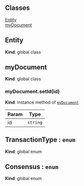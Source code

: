 ## Classes

<dl>
<dt><a href="#Entity">Entity</a></dt>
<dd></dd>
<dt><a href="#myDocument">myDocument</a></dt>
<dd></dd>
</dl>

<a name="Entity"></a>

## Entity
**Kind**: global class  
<a name="myDocument"></a>

## myDocument
**Kind**: global class  
<a name="myDocument+setId"></a>

### myDocument.setId(id)
**Kind**: instance method of [<code>myDocument</code>](#myDocument)  

| Param | Type |
| --- | --- |
| id | <code>string</code> | 

<a name="TransactionType"></a>

## TransactionType : <code>enum</code>
**Kind**: global enum  
<a name="Consensus"></a>

## Consensus : <code>enum</code>
**Kind**: global enum  

